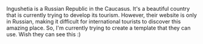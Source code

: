 Ingushetia is a Russian Republic in the Caucasus. It's a beautiful country that is currently trying to develop its tourism. However, their website is only in Russian, making it difficult for international tourists to discover this amazing place. 
So, I'm currently trying to create a template that they can use.
Wish they can see this :)
